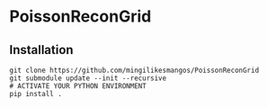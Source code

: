 # PoissonReconGrid

## Installation
```
git clone https://github.com/mingilikesmangos/PoissonReconGrid
git submodule update --init --recursive
# ACTIVATE YOUR PYTHON ENVIRONMENT
pip install .
```
